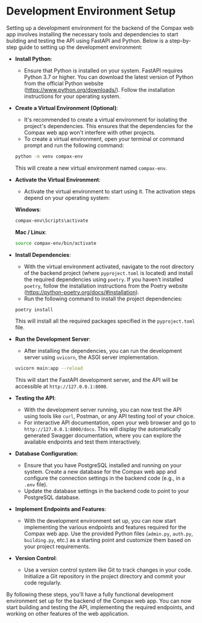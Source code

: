 # Development Environment Setup

Setting up a development environment for the backend of the Compax web app involves installing the necessary tools and dependencies to start building and testing the API using FastAPI and Python. Below is a step-by-step guide to setting up the development environment:

 -  **Install Python**:
      - Ensure that Python is installed on your system. FastAPI requires Python 3.7 or higher. You can download the latest version of Python from the official Python website (https://www.python.org/downloads/). Follow the installation instructions for your operating system.
   
-  **Create a Virtual Environment (Optional)**:
      - It's recommended to create a virtual environment for isolating the project's dependencies. This ensures that the dependencies for the Compax web app won't interfere with other projects.
      - To create a virtual environment, open your terminal or command prompt and run the following command:

   ```bash
   python -m venv compax-env
   ```

   This will create a new virtual environment named `compax-env`.

-  **Activate the Virtual Environment**:
      - Activate the virtual environment to start using it. The activation steps depend on your operating system:

      **Windows**:

   ```bash
   compax-env\Scripts\activate
   ```

      **Mac / Linux**:

   ```bash
   source compax-env/bin/activate
   ```

-  **Install Dependencies**:
      - With the virtual environment activated, navigate to the root directory of the backend project (where `pyproject.toml` is located) and install the required dependencies using `poetry`. If you haven't installed `poetry`, follow the installation instructions from the Poetry website (https://python-poetry.org/docs/#installation).
      - Run the following command to install the project dependencies:

   ```bash
   poetry install
   ```

   This will install all the required packages specified in the `pyproject.toml` file.

-  **Run the Development Server**:
      - After installing the dependencies, you can run the development server using `uvicorn`, the ASGI server implementation.

   ```bash
   uvicorn main:app --reload
   ```

   This will start the FastAPI development server, and the API will be accessible at `http://127.0.0.1:8000`.

-  **Testing the API**:
      - With the development server running, you can now test the API using tools like `curl`, Postman, or any API testing tool of your choice.
      - For interactive API documentation, open your web browser and go to `http://127.0.0.1:8000/docs`. This will display the automatically generated Swagger documentation, where you can explore the available endpoints and test them interactively.

-  **Database Configuration**:
      - Ensure that you have PostgreSQL installed and running on your system. Create a new database for the Compax web app and configure the connection settings in the backend code (e.g., in a `.env` file).
      - Update the database settings in the backend code to point to your PostgreSQL database.

-  **Implement Endpoints and Features**:
      - With the development environment set up, you can now start implementing the various endpoints and features required for the Compax web app. Use the provided Python files (`admin.py`, `auth.py`, `building.py`, etc.) as a starting point and customize them based on your project requirements.

-   **Version Control**:
      - Use a version control system like Git to track changes in your code. Initialize a Git repository in the project directory and commit your code regularly.

By following these steps, you'll have a fully functional development environment set up for the backend of the Compax web app. You can now start building and testing the API, implementing the required endpoints, and working on other features of the web application.